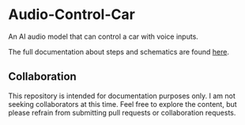 # Audio-Control-Car
An AI audio model that can control a car with voice inputs.

The full documentation about steps and schematics are found [here](https://docs.google.com/document/d/1gMOG3BmYC1aGrMSuEQsxYHWgAt9aULwsrKjzjJqTsGg/edit?usp=sharing).

## Collaboration

This repository is intended for documentation purposes only. I am not seeking collaborators at this time. Feel free to explore the content, but please refrain from submitting pull requests or collaboration requests.
